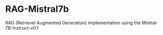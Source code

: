 # RAG-Mistral7b
RAG (Retrievel Augmented Generation) implementation using the Mistral-7B-Instruct-v0.1 
